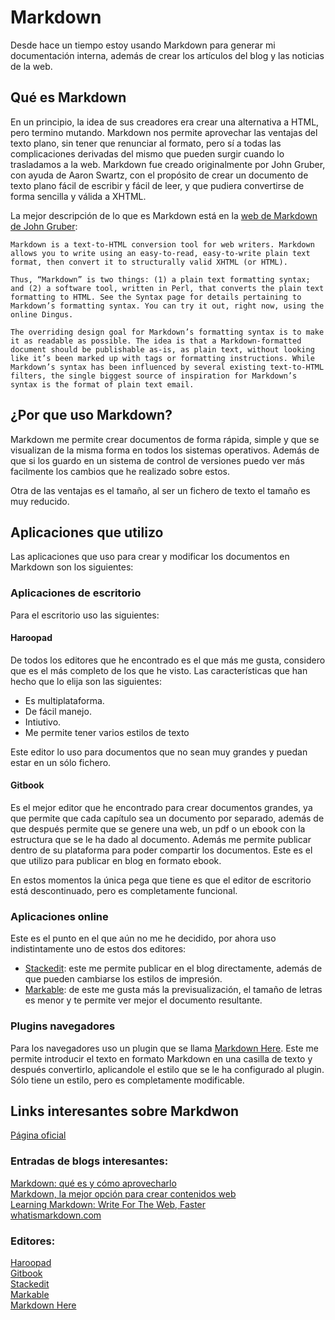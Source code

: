# Markdown

Desde hace un tiempo estoy usando Markdown para generar mi documentación interna, además de crear los artículos del blog y las noticias de la web.

## Qué es Markdown

En un principio, la idea de sus creadores era crear una alternativa a HTML, pero termino mutando. Markdown nos permite aprovechar las ventajas del texto plano, sin tener que renunciar al formato, pero sí a todas las complicaciones derivadas del mismo que pueden surgir cuando lo trasladamos a la web. Markdown fue creado originalmente por John Gruber, con ayuda de Aaron Swartz, con el propósito de crear un documento de texto plano fácil de escribir y fácil de leer, y que pudiera convertirse de forma sencilla y válida a XHTML.

La mejor descripción de lo que es Markdown está en la [web de Markdown de John Gruber](http://daringfireball.net/projects/markdown/):

```
Markdown is a text-to-HTML conversion tool for web writers. Markdown allows you to write using an easy-to-read, easy-to-write plain text format, then convert it to structurally valid XHTML (or HTML).

Thus, “Markdown” is two things: (1) a plain text formatting syntax; and (2) a software tool, written in Perl, that converts the plain text formatting to HTML. See the Syntax page for details pertaining to Markdown’s formatting syntax. You can try it out, right now, using the online Dingus.

The overriding design goal for Markdown’s formatting syntax is to make it as readable as possible. The idea is that a Markdown-formatted document should be publishable as-is, as plain text, without looking like it’s been marked up with tags or formatting instructions. While Markdown’s syntax has been influenced by several existing text-to-HTML filters, the single biggest source of inspiration for Markdown’s syntax is the format of plain text email.
```

## ¿Por que uso Markdown?

Markdown me permite crear documentos de forma rápida, simple y que se visualizan de la misma forma en todos los sistemas operativos. Además de que si los guardo en un sistema de control de versiones puedo ver más facilmente los cambios que he realizado sobre estos.

Otra de las ventajas es el tamaño, al ser un fichero de texto el tamaño es muy reducido.

## Aplicaciones que utilizo

Las aplicaciones que uso para crear y modificar los documentos en Markdown son los siguientes:

### Aplicaciones de escritorio

Para el escritorio uso las siguientes:

#### Haroopad

De todos los editores que he encontrado es el que más me gusta, considero que es el más completo de los que he visto.
Las características que han hecho que lo elija son las siguientes:
* Es multiplataforma.
* De fácil manejo.
* Intiutivo.
* Me permite tener varios estilos de texto

Este editor lo uso para documentos que no sean muy grandes y puedan estar en un sólo fichero.

#### Gitbook

Es el mejor editor que he encontrado para crear documentos grandes, ya que permite que cada capítulo sea un documento por separado, además de que después permite que se genere una web, un pdf o un ebook con la estructura que se le ha dado al documento.
Además me permite publicar dentro de su plataforma para poder compartir los documentos.
Este es el que utilizo para publicar en blog en formato ebook.

En estos momentos la única pega que tiene es que el editor de escritorio está descontinuado, pero es completamente funcional.

### Aplicaciones online

Este es el punto en el que aún no me he decidido, por ahora uso indistintamente uno de estos dos editores:

* [Stackedit](https://stackedit.io/): este me permite publicar en el blog directamente, además de que pueden cambiarse los estilos de impresión.
* [Markable](http://markable.in): de este me gusta más la previsualización, el tamaño de letras es menor y te permite ver mejor el documento resultante.


### Plugins navegadores

Para los navegadores uso un plugin que se llama [Markdown Here](http://markdown-here.com/).
Este me permite introducir el texto en formato Markdown en una casilla de texto y después convertirlo, aplicandole el estilo que se le ha configurado al plugin.
Sólo tiene un estilo, pero es completamente modificable.


## Links interesantes sobre Markdwon
[Página oficial](http://daringfireball.net/projects/markdown/)

### Entradas de blogs interesantes:

[Markdown: qué es y cómo aprovecharlo](http://hipertextual.com/archivo/2013/04/que-es-markdown/)  
[Markdown, la mejor opción para crear contenidos web](http://joedicastro.com/markdown-la-mejor-opcion-para-crear-contenidos-web.html)  
[Learning Markdown: Write For The Web, Faster](http://www.makeuseof.com/tag/learning-markdown-write-web-faster/)  
[whatismarkdown.com](http://whatismarkdown.com/)

### Editores:

[Haroopad](http://pad.haroopress.com/)  
[Gitbook](http://www.gitbook.com)  
[Stackedit](https://stackedit.io/)  
[Markable](http://markable.in)  
[Markdown Here](http://markdown-here.com/)
